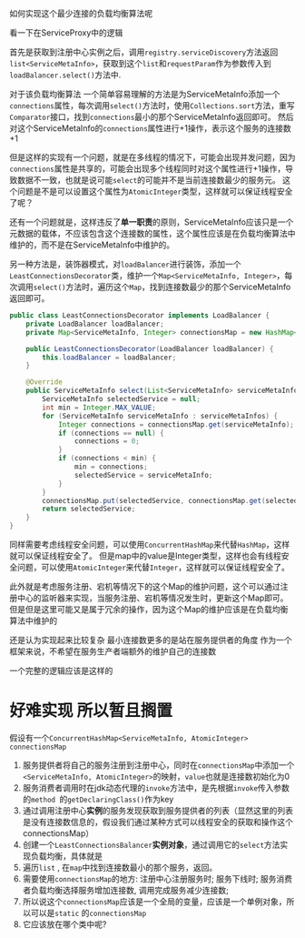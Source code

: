 
如何实现这个最少连接的负载均衡算法呢



看一下在ServiceProxy中的逻辑

首先是获取到注册中心实例之后，调用```registry.serviceDiscovery```方法返回```list<ServiceMetaInfo>```，获取到这个```list```和```requestParam```作为参数传入到```loadBalancer.select()```方法中.


对于该负载均衡算法 一个简单容易理解的方法是为ServiceMetaInfo添加一个```connections```属性，每次调用```select()```方法时，使用```Collections.sort```方法，重写```Comparator```接口，找到```connections```最小的那个ServiceMetaInfo返回即可。
然后对这个ServiceMetaInfo的```connections```属性进行+1操作，表示这个服务的连接数+1

但是这样的实现有一个问题，就是在多线程的情况下，可能会出现并发问题，因为```connections```属性是共享的，可能会出现多个线程同时对这个属性进行+1操作，导致数据不一致，也就是说可能```select```的可能并不是当前连接数最少的服务元。
这个问题是不是可以设置这个属性为```AtomicInteger```类型，这样就可以保证线程安全了呢？

还有一个问题就是，这样违反了**单一职责**的原则，ServiceMetaInfo应该只是一个元数据的载体，不应该包含这个连接数的属性，这个属性应该是在负载均衡算法中维护的，而不是在ServiceMetaInfo中维护的。


另一种方法是，装饰器模式，对```loadBalancer```进行装饰，添加一个```LeastConnectionsDecorator```类，维护一个```Map<ServiceMetaInfo, Integer>```，每次调用```select()```方法时，遍历这个```Map```，找到连接数最少的那个ServiceMetaInfo返回即可。

```java
public class LeastConnectionsDecorator implements LoadBalancer {
    private LoadBalancer loadBalancer;
    private Map<ServiceMetaInfo, Integer> connectionsMap = new HashMap<>();

    public LeastConnectionsDecorator(LoadBalancer loadBalancer) {
        this.loadBalancer = loadBalancer;
    }

    @Override
    public ServiceMetaInfo select(List<ServiceMetaInfo> serviceMetaInfos, Object requestParam) {
        ServiceMetaInfo selectedService = null;
        int min = Integer.MAX_VALUE;
        for (ServiceMetaInfo serviceMetaInfo : serviceMetaInfos) {
            Integer connections = connectionsMap.get(serviceMetaInfo);
            if (connections == null) {
                connections = 0;
            }
            if (connections < min) {
                min = connections;
                selectedService = serviceMetaInfo;
            }
        }
        connectionsMap.put(selectedService, connectionsMap.get(selectedService) + 1);
        return selectedService;
    }
}
```

同样需要考虑线程安全问题，可以使用```ConcurrentHashMap```来代替```HashMap```，这样就可以保证线程安全了。
但是map中的value是Integer类型，这样也会有线程安全问题，可以使用```AtomicInteger```来代替```Integer```，这样就可以保证线程安全了。

此外就是考虑服务注册、宕机等情况下的这个Map的维护问题，这个可以通过注册中心的监听器来实现，当服务注册、宕机等情况发生时，更新这个Map即可。但是但是这里可能又是属于冗余的操作，因为这个Map的维护应该是在负载均衡算法中维护的


还是认为实现起来比较复杂
最小连接数更多的是站在服务提供者的角度
作为一个框架来说，不希望在服务生产者端额外的维护自己的连接数

一个完整的逻辑应该是这样的

# 好难实现 所以暂且搁置
假设有一个`ConcurrentHashMap<ServiceMetaInfo, AtomicInteger> connectionsMap`
1. 服务提供者将自己的服务注册到注册中心，同时在`connectionsMap`中添加一个`<ServiceMetaInfo, AtomicInteger>`的映射，`value`也就是连接数初始化为0
2. 服务消费者调用时在jdk动态代理的`invoke`方法中，是先根据`invoke`传入参数的`method `的`getDeclaringClass()`作为key
3. 通过调用注册中心**实例**的服务发现获取到服务提供者的列表（显然这里的列表是没有连接数信息的，假设我们通过某种方式可以线程安全的获取和操作这个connectionsMap）
4. 创建一个`LeastConnectionsBalancer`**实例对象**，通过调用它的`select`方法实现负载均衡，具体就是
5. 遍历`list` , 在`map`中找到连接数最小的那个服务，返回。
6. 需要使用`connectionsMap`的地方: 注册中心注册服务时; 服务下线时; 服务消费者负载均衡选择服务增加连接数, 调用完成服务减少连接数; 
7. 所以说这个`connectionsMap`应该是一个全局的变量，应该是一个单例对象，所以可以是`static` 的`connectionsMap`
8. 它应该放在哪个类中呢? 



